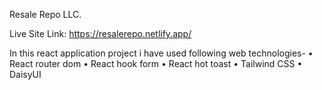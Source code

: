 Resale Repo LLC.

Live Site Link: https://resalerepo.netlify.app/

In this react application project i have used following web technologies-
•	React  router dom
•	React hook form
•	React hot toast
•	Tailwind CSS
•	DaisyUI 
